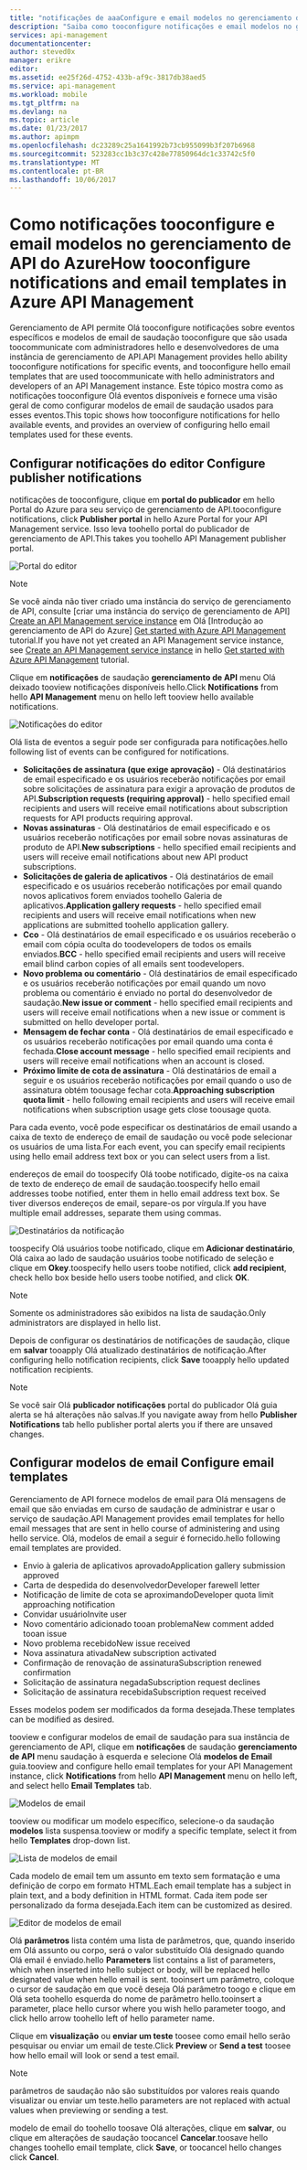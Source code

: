 ```yaml
---
title: "notificações de aaaConfigure e email modelos no gerenciamento de API do Azure | Microsoft Docs"
description: "Saiba como tooconfigure notificações e email modelos no gerenciamento de API do Azure."
services: api-management
documentationcenter: 
author: steved0x
manager: erikre
editor: 
ms.assetid: ee25f26d-4752-433b-af9c-3817db38aed5
ms.service: api-management
ms.workload: mobile
ms.tgt_pltfrm: na
ms.devlang: na
ms.topic: article
ms.date: 01/23/2017
ms.author: apimpm
ms.openlocfilehash: dc23289c25a1641992b73cb955099b3f207b6968
ms.sourcegitcommit: 523283cc1b3c37c428e77850964dc1c33742c5f0
ms.translationtype: MT
ms.contentlocale: pt-BR
ms.lasthandoff: 10/06/2017
---
```

# <a name="how-tooconfigure-notifications-and-email-templates-in-azure-api-management"></a><span data-ttu-id="e815d-103">Como notificações tooconfigure e email modelos no gerenciamento de API do Azure</span><span class="sxs-lookup"><span data-stu-id="e815d-103">How tooconfigure notifications and email templates in Azure API Management</span></span>
<span data-ttu-id="e815d-104">Gerenciamento de API permite Olá tooconfigure notificações sobre eventos específicos e modelos de email de saudação tooconfigure que são usada toocommunicate com administradores hello e desenvolvedores de uma instância de gerenciamento de API.</span><span class="sxs-lookup"><span data-stu-id="e815d-104">API Management provides hello ability tooconfigure notifications for specific events, and tooconfigure hello email templates that are used toocommunicate with hello administrators and developers of an API Management instance.</span></span> <span data-ttu-id="e815d-105">Este tópico mostra como as notificações tooconfigure Olá eventos disponíveis e fornece uma visão geral de como configurar modelos de email de saudação usados para esses eventos.</span><span class="sxs-lookup"><span data-stu-id="e815d-105">This topic shows how tooconfigure notifications for hello available events, and provides an overview of configuring hello email templates used for these events.</span></span>

## <span data-ttu-id="e815d-106"><a name="publisher-notifications"> </a>Configurar notificações do editor</span><span class="sxs-lookup"><span data-stu-id="e815d-106"><a name="publisher-notifications"> </a>Configure publisher notifications</span></span>
<span data-ttu-id="e815d-107">notificações de tooconfigure, clique em **portal do publicador** em hello Portal do Azure para seu serviço de gerenciamento de API.</span><span class="sxs-lookup"><span data-stu-id="e815d-107">tooconfigure notifications, click **Publisher portal** in hello Azure Portal for your API Management service.</span></span> <span data-ttu-id="e815d-108">Isso leva toohello portal do publicador de gerenciamento de API.</span><span class="sxs-lookup"><span data-stu-id="e815d-108">This takes you toohello API Management publisher portal.</span></span>

![Portal do editor][api-management-management-console]

> [!NOTE] 
> <span data-ttu-id="e815d-110">Se você ainda não tiver criado uma instância do serviço de gerenciamento de API, consulte [criar uma instância do serviço de gerenciamento de API] [ Create an API Management service instance] em Olá [Introdução ao gerenciamento de API do Azure] [ Get started with Azure API Management] tutorial.</span><span class="sxs-lookup"><span data-stu-id="e815d-110">If you have not yet created an API Management service instance, see [Create an API Management service instance][Create an API Management service instance] in hello [Get started with Azure API Management][Get started with Azure API Management] tutorial.</span></span>

<span data-ttu-id="e815d-111">Clique em **notificações** de saudação **gerenciamento de API** menu Olá deixado tooview notificações disponíveis hello.</span><span class="sxs-lookup"><span data-stu-id="e815d-111">Click **Notifications** from hello **API Management** menu on hello left tooview hello available notifications.</span></span>

![Notificações do editor][api-management-publisher-notifications]

<span data-ttu-id="e815d-113">Olá lista de eventos a seguir pode ser configurada para notificações.</span><span class="sxs-lookup"><span data-stu-id="e815d-113">hello following list of events can be configured for notifications.</span></span>

* <span data-ttu-id="e815d-114">**Solicitações de assinatura (que exige aprovação)** - Olá destinatários de email especificado e os usuários receberão notificações por email sobre solicitações de assinatura para exigir a aprovação de produtos de API.</span><span class="sxs-lookup"><span data-stu-id="e815d-114">**Subscription requests (requiring approval)** - hello specified email recipients and users will receive email notifications about subscription requests for API products requiring approval.</span></span>
* <span data-ttu-id="e815d-115">**Novas assinaturas** - Olá destinatários de email especificado e os usuários receberão notificações por email sobre novas assinaturas de produto de API.</span><span class="sxs-lookup"><span data-stu-id="e815d-115">**New subscriptions** - hello specified email recipients and users will receive email notifications about new API product subscriptions.</span></span>
* <span data-ttu-id="e815d-116">**Solicitações de galeria de aplicativos** - Olá destinatários de email especificado e os usuários receberão notificações por email quando novos aplicativos forem enviados toohello Galeria de aplicativos.</span><span class="sxs-lookup"><span data-stu-id="e815d-116">**Application gallery requests** - hello specified email recipients and users will receive email notifications when new applications are submitted toohello application gallery.</span></span>
* <span data-ttu-id="e815d-117">**Cco** - Olá destinatários de email especificado e os usuários receberão o email com cópia oculta do toodevelopers de todos os emails enviados.</span><span class="sxs-lookup"><span data-stu-id="e815d-117">**BCC** - hello specified email recipients and users will receive email blind carbon copies of all emails sent toodevelopers.</span></span>
* <span data-ttu-id="e815d-118">**Novo problema ou comentário** - Olá destinatários de email especificado e os usuários receberão notificações por email quando um novo problema ou comentário é enviado no portal do desenvolvedor de saudação.</span><span class="sxs-lookup"><span data-stu-id="e815d-118">**New issue or comment** - hello specified email recipients and users will receive email notifications when a new issue or comment is submitted on hello developer portal.</span></span>
* <span data-ttu-id="e815d-119">**Mensagem de fechar conta** - Olá destinatários de email especificado e os usuários receberão notificações por email quando uma conta é fechada.</span><span class="sxs-lookup"><span data-stu-id="e815d-119">**Close account message** - hello specified email recipients and users will receive email notifications when an account is closed.</span></span>
* <span data-ttu-id="e815d-120">**Próximo limite de cota de assinatura** - Olá destinatários de email a seguir e os usuários receberão notificações por email quando o uso de assinatura obtém toousage fechar cota.</span><span class="sxs-lookup"><span data-stu-id="e815d-120">**Approaching subscription quota limit** - hello following email recipients and users will receive email notifications when subscription usage gets close toousage quota.</span></span>

<span data-ttu-id="e815d-121">Para cada evento, você pode especificar os destinatários de email usando a caixa de texto de endereço de email de saudação ou você pode selecionar os usuários de uma lista.</span><span class="sxs-lookup"><span data-stu-id="e815d-121">For each event, you can specify email recipients using hello email address text box or you can select users from a list.</span></span>

<span data-ttu-id="e815d-122">endereços de email do toospecify Olá toobe notificado, digite-os na caixa de texto de endereço de email de saudação.</span><span class="sxs-lookup"><span data-stu-id="e815d-122">toospecify hello email addresses toobe notified, enter them in hello email address text box.</span></span> <span data-ttu-id="e815d-123">Se tiver diversos endereços de email, separe-os por vírgula.</span><span class="sxs-lookup"><span data-stu-id="e815d-123">If you have multiple email addresses, separate them using commas.</span></span>

![Destinatários da notificação][api-management-email-addresses]

<span data-ttu-id="e815d-125">toospecify Olá usuários toobe notificado, clique em **Adicionar destinatário**, Olá caixa ao lado de saudação usuários toobe notificado de seleção e clique em **Okey**.</span><span class="sxs-lookup"><span data-stu-id="e815d-125">toospecify hello users toobe notified, click **add recipient**, check hello box beside hello users toobe notified, and click **OK**.</span></span>

> [!NOTE] 
> <span data-ttu-id="e815d-126">Somente os administradores são exibidos na lista de saudação.</span><span class="sxs-lookup"><span data-stu-id="e815d-126">Only administrators are displayed in hello list.</span></span>


<span data-ttu-id="e815d-127">Depois de configurar os destinatários de notificações de saudação, clique em **salvar** tooapply Olá atualizado destinatários de notificação.</span><span class="sxs-lookup"><span data-stu-id="e815d-127">After configuring hello notification recipients, click **Save** tooapply hello updated notification recipients.</span></span>

> [!NOTE] 
> <span data-ttu-id="e815d-128">Se você sair Olá **publicador notificações** portal do publicador Olá guia alerta se há alterações não salvas.</span><span class="sxs-lookup"><span data-stu-id="e815d-128">If you navigate away from hello **Publisher Notifications** tab hello publisher portal alerts you if there are unsaved changes.</span></span>


## <span data-ttu-id="e815d-129"><a name="email-templates"> </a>Configurar modelos de email</span><span class="sxs-lookup"><span data-stu-id="e815d-129"><a name="email-templates"> </a>Configure email templates</span></span>
<span data-ttu-id="e815d-130">Gerenciamento de API fornece modelos de email para Olá mensagens de email que são enviadas em curso de saudação de administrar e usar o serviço de saudação.</span><span class="sxs-lookup"><span data-stu-id="e815d-130">API Management provides email templates for hello email messages that are sent in hello course of administering and using hello service.</span></span> <span data-ttu-id="e815d-131">Olá, modelos de email a seguir é fornecido.</span><span class="sxs-lookup"><span data-stu-id="e815d-131">hello following email templates are provided.</span></span>

* <span data-ttu-id="e815d-132">Envio à galeria de aplicativos aprovado</span><span class="sxs-lookup"><span data-stu-id="e815d-132">Application gallery submission approved</span></span>
* <span data-ttu-id="e815d-133">Carta de despedida do desenvolvedor</span><span class="sxs-lookup"><span data-stu-id="e815d-133">Developer farewell letter</span></span>
* <span data-ttu-id="e815d-134">Notificação de limite de cota se aproximando</span><span class="sxs-lookup"><span data-stu-id="e815d-134">Developer quota limit approaching notification</span></span>
* <span data-ttu-id="e815d-135">Convidar usuário</span><span class="sxs-lookup"><span data-stu-id="e815d-135">Invite user</span></span>
* <span data-ttu-id="e815d-136">Novo comentário adicionado tooan problema</span><span class="sxs-lookup"><span data-stu-id="e815d-136">New comment added tooan issue</span></span>
* <span data-ttu-id="e815d-137">Novo problema recebido</span><span class="sxs-lookup"><span data-stu-id="e815d-137">New issue received</span></span>
* <span data-ttu-id="e815d-138">Nova assinatura ativada</span><span class="sxs-lookup"><span data-stu-id="e815d-138">New subscription activated</span></span>
* <span data-ttu-id="e815d-139">Confirmação de renovação de assinatura</span><span class="sxs-lookup"><span data-stu-id="e815d-139">Subscription renewed confirmation</span></span>
* <span data-ttu-id="e815d-140">Solicitação de assinatura negada</span><span class="sxs-lookup"><span data-stu-id="e815d-140">Subscription request declines</span></span>
* <span data-ttu-id="e815d-141">Solicitação de assinatura recebida</span><span class="sxs-lookup"><span data-stu-id="e815d-141">Subscription request received</span></span>

<span data-ttu-id="e815d-142">Esses modelos podem ser modificados da forma desejada.</span><span class="sxs-lookup"><span data-stu-id="e815d-142">These templates can be modified as desired.</span></span>

<span data-ttu-id="e815d-143">tooview e configurar modelos de email de saudação para sua instância de gerenciamento de API, clique em **notificações** de saudação **gerenciamento de API** menu saudação à esquerda e selecione Olá **modelos de Email**  guia.</span><span class="sxs-lookup"><span data-stu-id="e815d-143">tooview and configure hello email templates for your API Management instance, click **Notifications** from hello **API Management** menu on hello left, and select hello **Email Templates** tab.</span></span>

![Modelos de email][api-management-email-templates]

<span data-ttu-id="e815d-145">tooview ou modificar um modelo específico, selecione-o da saudação **modelos** lista suspensa.</span><span class="sxs-lookup"><span data-stu-id="e815d-145">tooview or modify a specific template, select it from hello **Templates** drop-down list.</span></span>

![Lista de modelos de email][api-management-email-templates-list]

<span data-ttu-id="e815d-147">Cada modelo de email tem um assunto em texto sem formatação e uma definição de corpo em formato HTML.</span><span class="sxs-lookup"><span data-stu-id="e815d-147">Each email template has a subject in plain text, and a body definition in HTML format.</span></span> <span data-ttu-id="e815d-148">Cada item pode ser personalizado da forma desejada.</span><span class="sxs-lookup"><span data-stu-id="e815d-148">Each item can be customized as desired.</span></span>

![Editor de modelos de email][api-management-email-template]

<span data-ttu-id="e815d-150">Olá **parâmetros** lista contém uma lista de parâmetros, que, quando inserido em Olá assunto ou corpo, será o valor substituído Olá designado quando Olá email é enviado.</span><span class="sxs-lookup"><span data-stu-id="e815d-150">hello **Parameters** list contains a list of parameters, which when inserted into hello subject or body, will be replaced hello designated value when hello email is sent.</span></span> <span data-ttu-id="e815d-151">tooinsert um parâmetro, coloque o cursor de saudação em que você deseja Olá parâmetro toogo e clique em Olá seta toohello esquerda do nome de parâmetro hello.</span><span class="sxs-lookup"><span data-stu-id="e815d-151">tooinsert a parameter, place hello cursor where you wish hello parameter toogo, and click hello arrow toohello left of hello parameter name.</span></span>

<span data-ttu-id="e815d-152">Clique em **visualização** ou **enviar um teste** toosee como email hello serão pesquisar ou enviar um email de teste.</span><span class="sxs-lookup"><span data-stu-id="e815d-152">Click **Preview** or **Send a test** toosee how hello email will look or send a test email.</span></span>

> [!NOTE] 
> <span data-ttu-id="e815d-153">parâmetros de saudação não são substituídos por valores reais quando visualizar ou enviar um teste.</span><span class="sxs-lookup"><span data-stu-id="e815d-153">hello parameters are not replaced with actual values when previewing or sending a test.</span></span>

<span data-ttu-id="e815d-154">modelo de email do toohello toosave Olá alterações, clique em **salvar**, ou clique em alterações de saudação toocancel **Cancelar**.</span><span class="sxs-lookup"><span data-stu-id="e815d-154">toosave hello changes toohello email template, click **Save**, or toocancel hello changes click **Cancel**.</span></span>
 

[api-management-management-console]: ./media/api-management-howto-configure-notifications/api-management-management-console.png
[api-management-publisher-notifications]: ./media/api-management-howto-configure-notifications/api-management-publisher-notifications.png
[api-management-email-addresses]: ./media/api-management-howto-configure-notifications/api-management-email-addresses.png


[api-management-email-templates]: ./media/api-management-howto-configure-notifications/api-management-email-templates.png
[api-management-email-templates-list]: ./media/api-management-howto-configure-notifications/api-management-email-templates-list.png
[api-management-email-template]: ./media/api-management-howto-configure-notifications/api-management-email-template.png


[Configure publisher notifications]: #publisher-notifications
[Configure email templates]: #email-templates

[How toocreate and use groups]: api-management-howto-create-groups.md
[How tooassociate groups with developers]: api-management-howto-create-groups.md#associate-group-developer

[Get started with Azure API Management]: api-management-get-started.md
[Create an API Management service instance]: api-management-get-started.md#create-service-instance

